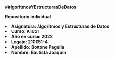 #**#lgoritmosYEstructurasDeDatos** 
  
    
**Repositorio individual**  
   
   
**<li>Asignatura: Algoritmos y Estructuras de Datos**  
  **<li>Curso: K1051**  
  **<li>Año en curso: 2022**  
  **<li>Legajo: 210051-4**  
  **<li>Apellido: Bottone Pagella**    
  **<li>Nombre: Bautista Joaquin**  
